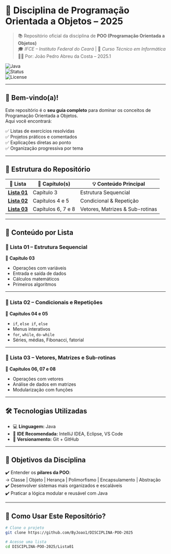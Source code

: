 # 🧠 **Disciplina de Programação Orientada a Objetos – 2025**

> 📚 Repositório oficial da disciplina de **POO (Programação Orientada a Objetos)**  
> 🎓 *IFCE – Instituto Federal do Ceará* | 💼 *Curso Técnico em Informática*  
> 👨‍💻 Por: João Pedro Abreu da Costa – 2025.1

![Java](https://img.shields.io/badge/Linguagem-Java-blue?style=flat-square&logo=java)  
![Status](https://img.shields.io/badge/Status-Em%20Desenvolvimento-yellowgreen?style=flat-square)  
![License](https://img.shields.io/badge/Licença-MIT-green?style=flat-square)

---

## 🚀 Bem-vindo(a)!

Este repositório é o **seu guia completo** para dominar os conceitos de Programação Orientada a Objetos.  
Aqui você encontrará:

✅ Listas de exercícios resolvidas  
✅ Projetos práticos e comentados  
✅ Explicações diretas ao ponto  
✅ Organização progressiva por tema

---

## 📂 Estrutura do Repositório

| 🧾 Lista | 📘 Capítulo(s) | 💡 Conteúdo Principal |
|---------|----------------|------------------------|
| [**Lista 01**](./Lista01) | Capítulo 3 | Estrutura Sequencial |
| [**Lista 02**](./Lista02) | Capítulos 4 e 5 | Condicional & Repetição |
| [**Lista 03**](./Lista03) | Capítulos 6, 7 e 8 | Vetores, Matrizes & Sub-rotinas |

---

## 🧭 Conteúdo por Lista

### 📄 **Lista 01 – Estrutura Sequencial**  
🔹 **Capítulo 03**  
- Operações com variáveis  
- Entrada e saída de dados  
- Cálculos matemáticos  
- Primeiros algoritmos

---

### 🔁 **Lista 02 – Condicionais e Repetições**  
🔹 **Capítulos 04 e 05**  
- `if`, `else if`, `else`  
- Menus interativos  
- `for`, `while`, `do-while`  
- Séries, médias, Fibonacci, fatorial

---

### 🧮 **Lista 03 – Vetores, Matrizes e Sub-rotinas**  
🔹 **Capítulos 06, 07 e 08**  
- Operações com vetores  
- Análise de dados em matrizes  
- Modularização com funções

---

## 🛠️ Tecnologias Utilizadas

- 💻 **Linguagem:** Java  
- 🧰 **IDE Recomendada:** IntelliJ IDEA, Eclipse, VS Code  
- 🔗 **Versionamento:** Git + GitHub

---

## 🎯 Objetivos da Disciplina

✔️ Entender os **pilares da POO**:  
→ Classe | Objeto | Herança | Polimorfismo | Encapsulamento | Abstração  
✔️ Desenvolver sistemas mais organizados e escaláveis  
✔️ Praticar a lógica modular e reusável com Java

---

## 🤝 Como Usar Este Repositório?

```bash
# Clone o projeto
git clone https://github.com/ByJoao1/DISCIPLINA-POO-2025

# Acesse uma lista
cd DISCIPLINA-POO-2025/Lista01
